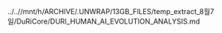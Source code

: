 ../..//mnt/h/ARCHIVE/.UNWRAP/13GB_FILES/temp_extract_8월7일/DuRiCore/DURI_HUMAN_AI_EVOLUTION_ANALYSIS.md